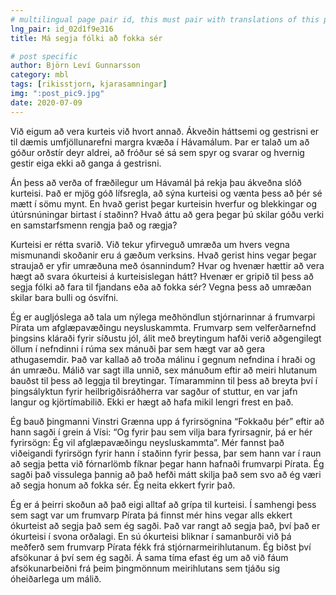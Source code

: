 ```yaml
---
# multilingual page pair id, this must pair with translations of this page. (This name must be unique)
lng_pair: id_02d1f9e316
title: Má segja fólki að fokka sér

# post specific
author: Björn Leví Gunnarsson
category: mbl
tags: [rikisstjorn, kjarasamningar]
img: ":post_pic9.jpg"
date: 2020-07-09
---
```


Við eigum að vera kurteis við hvort annað. Ákveðin háttsemi og gestrisni er til dæmis umfjöllunarefni margra kvæða í Hávamálum. Þar er talað um að góður orðstír deyr aldrei, að fróður sé sá sem spyr og svarar og hvernig gestir eiga ekki að ganga á gestrisni. 

Án þess að verða of fræðilegur um Hávamál þá rekja þau ákveðna slóð kurteisi. Það er mjög góð lífsregla, að sýna kurteisi og vænta þess að þér sé mætt í sömu mynt. En hvað gerist þegar kurteisin hverfur og blekkingar og útúrsnúningar birtast í staðinn? Hvað áttu að gera þegar þú skilar góðu verki en samstarfsmenn rengja það og rægja? 

Kurteisi er rétta svarið. Við tekur yfirveguð umræða um hvers vegna mismunandi skoðanir eru á gæðum verksins. Hvað gerist hins vegar þegar straujað er yfir umræðuna með ósannindum? Hvar og hvenær hættir að vera hægt að svara ókurteisi á kurteisislegan hátt? Hvenær er gripið til þess að segja fólki að fara til fjandans eða að fokka sér? Vegna þess að umræðan skilar bara bulli og ósvífni.

Ég er augljóslega að tala um nýlega meðhöndlun stjórnarinnar á frumvarpi Pírata um afglæpavæðingu neysluskammta. Frumvarp sem velferðarnefnd þingsins kláraði fyrir síðustu jól, álit með breytingum hafði verið aðgengilegt öllum í nefndinni í rúma sex mánuði þar sem hægt var að gera athugasemdir. Það var kallað að troða málinu í gegnum nefndina í hraði og án umræðu. Málið var sagt illa unnið, sex mánuðum eftir að meiri hlutanum bauðst til þess að leggja til breytingar. Tímaramminn til þess að breyta því í þingsályktun fyrir heilbrigðisráðherra var sagður of stuttur, en var jafn langur og kjörtímabilið. Ekki er hægt að hafa mikil lengri frest en það.

Ég bauð þingmanni Vinstri Grænna upp á fyrirsögnina “Fokkaðu þér” eftir að hann sagði í grein á Vísi: “Og fyrir þau sem vilja bara fyrirsagnir, þá er hér fyrirsögn: Ég vil afglæpavæðingu neysluskammta”. Mér fannst það viðeigandi fyrirsögn fyrir hann í staðinn fyrir þessa, þar sem hann var í raun að segja þetta við fórnarlömb fíknar þegar hann hafnaði frumvarpi Pírata. Ég sagði það vissulega þannig að það hefði mátt skilja það sem svo að ég væri að segja honum að fokka sér. Ég neita ekkert fyrir það. 

Ég er á þeirri skoðun að það eigi alltaf að grípa til kurteisi. Í samhengi þess sem sagt var um frumvarp Pírata þá finnst mér hins vegar alls ekkert ókurteist að segja það sem ég sagði. Það var rangt að segja það, því það er ókurteisi í svona orðalagi. En sú ókurteisi bliknar í samanburði við þá meðferð sem frumvarp Pírata fékk frá stjórnarmeirihlutanum. Ég biðst því afsökunar á því sem ég sagði. Á sama tíma efast ég um að við fáum afsökunarbeiðni frá þeim þingmönnum meirihlutans sem tjáðu sig óheiðarlega um málið.
